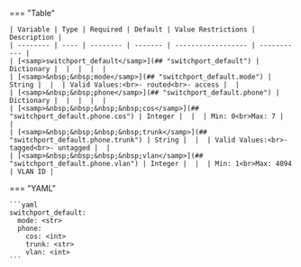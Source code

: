 === "Table"

    | Variable | Type | Required | Default | Value Restrictions | Description |
    | -------- | ---- | -------- | ------- | ------------------ | ----------- |
    | [<samp>switchport_default</samp>](## "switchport_default") | Dictionary |  |  |  |  |
    | [<samp>&nbsp;&nbsp;mode</samp>](## "switchport_default.mode") | String |  |  | Valid Values:<br>- routed<br>- access |  |
    | [<samp>&nbsp;&nbsp;phone</samp>](## "switchport_default.phone") | Dictionary |  |  |  |  |
    | [<samp>&nbsp;&nbsp;&nbsp;&nbsp;cos</samp>](## "switchport_default.phone.cos") | Integer |  |  | Min: 0<br>Max: 7 |  |
    | [<samp>&nbsp;&nbsp;&nbsp;&nbsp;trunk</samp>](## "switchport_default.phone.trunk") | String |  |  | Valid Values:<br>- tagged<br>- untagged |  |
    | [<samp>&nbsp;&nbsp;&nbsp;&nbsp;vlan</samp>](## "switchport_default.phone.vlan") | Integer |  |  | Min: 1<br>Max: 4094 | VLAN ID |

=== "YAML"

    ```yaml
    switchport_default:
      mode: <str>
      phone:
        cos: <int>
        trunk: <str>
        vlan: <int>
    ```
